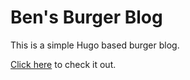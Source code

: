 # Ben's Burger Blog
This is a simple Hugo based burger blog.

[Click here](https://ben-e.github.io/bensburgerblog/) to check it out.
